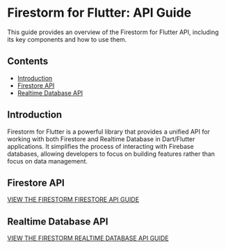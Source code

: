 # Firestorm for Flutter: API Guide

This guide provides an overview of the Firestorm for Flutter API, including its key components and how to use them.

## Contents

- [Introduction](#introduction)
- [Firestore API](api-docs/fs-api/fs-api.md)
- [Realtime Database API](api-docs/rdb-api/rdb-api.md)

## Introduction
Firestorm for Flutter is a powerful library that provides a unified API for working with both Firestore and Realtime Database in Dart/Flutter applications. It simplifies the process of interacting with Firebase databases, allowing developers to focus on building features rather than focus on data management.

## Firestore API

[VIEW THE FIRESTORM FIRESTORE API GUIDE](api-docs/fs-api/fs-api.md)

## Realtime Database API

[VIEW THE FIRESTORM REALTIME DATABASE API GUIDE](api-docs/rdb-api/rdb-api.md)
